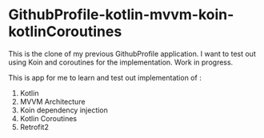 # GithubProfile-kotlin-mvvm-koin-kotlinCoroutines

This is the clone of my previous GithubProfile application. I want to test out using Koin and coroutines for the implementation.
Work in progress.

This is app for me to learn and test out implementation of :
1. Kotlin
2. MVVM Architecture
3. Koin dependency injection
4. Kotlin Coroutines
5. Retrofit2
